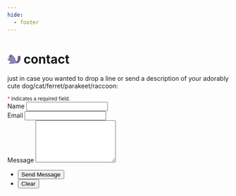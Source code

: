 ```yaml
---
hide:
  - footer
---
```

# <img src="../assets/raccoon.png" style="height:30px;"> contact 

just in case you wanted to drop a line or send a description of your adorably cute dog/cat/ferret/parakeet/raccoon: 

<div style="font-size:80%">
<span style="color:red;">*</span> indicates a required field.
</div>

<section id="contact">
	<div class="inner">
		<section>
			<form action="https://formspree.io/{{ site.email }}" method="POST">
				<div class="field half first">
					<label class = "contact_labels" for="name">Name</label>
					<input type="text" name="name" id="name" required/>
				</div>
				<div class="field half">
					<label class="contact_labels" for="email">Email</label>
					<input type="text" name="_replyto" id="email" required/>
				</div>
				<div class="field">
					<label class = "contact_labels" for="message">Message</label>
					<textarea name="message" id="message" rows="6" required></textarea>
				</div>
				<ul class="actions">
					<li class="contact_buttons"><input type="submit" value="Send Message" class="special" /></li>
					<li class="contact_buttons"><input type="reset" value="Clear" /></li>
				</ul>
			</form>
		</section>
	</div>
</section>